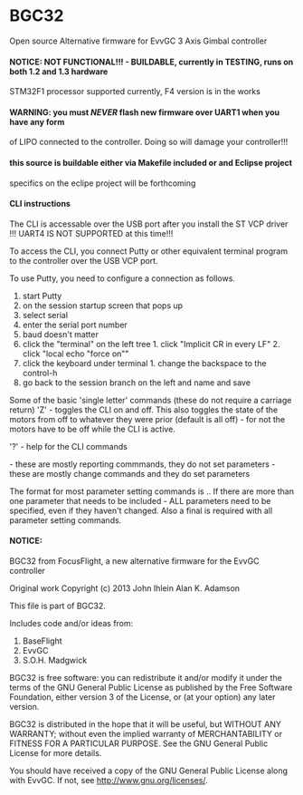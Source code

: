 BGC32
=====

Open source Alternative firmware for EvvGC 3 Axis Gimbal controller

#### NOTICE: NOT FUNCTIONAL!!! - BUILDABLE, currently in TESTING, runs on both 1.2 and 1.3 hardware
STM32F1 processor supported currently, F4 version is in the works

#### WARNING: you must *NEVER* flash new firmware over UART1 when you have any form
of LIPO connected to the controller. Doing so will damage your controller!!!

#### this source is buildable either via Makefile included or and Eclipse project
specifics on the eclipe project will be forthcoming

#### CLI instructions ####
The CLI is accessable over the USB port after you install the ST VCP driver
!!! UART4 IS NOT SUPPORTED at this time!!!

To access the CLI, you connect Putty or other equivalent terminal program to
the controller over the USB VCP port.

To use Putty, you need to configure a connection as follows.
1. start Putty
2. on the session startup screen that pops up
  1. select serial
  2. enter the serial port number
  3. baud doesn't matter
  4. click the "terminal" on the left tree
    1. click "Implicit CR in every LF"
    2. click "local echo "force on""
  5. click the keyboard under terminal
    1. change the backspace to the control-h
  6. go back to the session branch on the left and name and save

Some of the basic 'single letter' commands (these do not require a carriage return)
'Z' - toggles the CLI on and off.  This also toggles the state of the motors from off to whatever
they were prior (default is all off) - for not the motors have to be off while the CLI is active.

'?' - help for the CLI commands

<lowercase letters> - these are mostly reporting commmands, they do not set parameters
<uppercase letters> - these are mostly change commands and they do set parameters

The format for most parameter setting commands is <command letter><value><semi-colon>..
If there are more than one parameter that needs to be included - ALL parameters
need to be specified, even if they haven't changed.  Also a final <semi-colon> is required
with all parameter setting commands.

#### NOTICE:
BGC32 from FocusFlight, a new alternative firmware
for the EvvGC controller

Original work Copyright (c) 2013 John Ihlein
                                 Alan K. Adamson

This file is part of BGC32.

Includes code and/or ideas from:

  1. BaseFlight
  2. EvvGC
  3. S.O.H. Madgwick

BGC32 is free software: you can redistribute it and/or modify
it under the terms of the GNU General Public License as published by
the Free Software Foundation, either version 3 of the License, or
(at your option) any later version.

BGC32 is distributed in the hope that it will be useful,
but WITHOUT ANY WARRANTY; without even the implied warranty of
MERCHANTABILITY or FITNESS FOR A PARTICULAR PURPOSE. See the
GNU General Public License for more details.

You should have received a copy of the GNU General Public License
along with EvvGC. If not, see <http://www.gnu.org/licenses/>.
